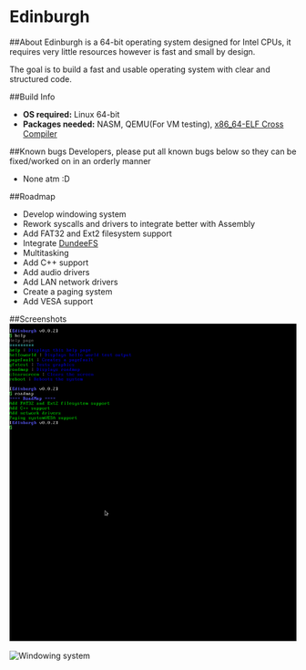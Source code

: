 # Edinburgh

##About
Edinburgh is a 64-bit operating system designed for Intel CPUs,
it requires very little resources however is fast and small by design.

The goal is to build a fast and usable operating system with clear and structured code.


##Build Info
* **OS required:** Linux 64-bit
* **Packages needed:** NASM, QEMU(For VM testing), [x86_64-ELF Cross Compiler](http://newos.org/toolchains/x86_64-elf-4.9.1-Linux-x86_64.tar.xz)


##Known bugs
Developers, please put all known bugs below so they can be fixed/worked on in an orderly manner

* None atm :D

##Roadmap
* Develop windowing system
* Rework syscalls and drivers to integrate better with Assembly
* Add FAT32 and Ext2 filesystem support
* Integrate [DundeeFS](https://github.com/ObadiahCrowe/Dundee)
* Multitasking
* Add C++ support
* Add audio drivers
* Add LAN network drivers
* Create a paging system
* Add VESA support

##Screenshots
![Basic commands](https://github.com/ObadiahCrowe/Edinburgh/raw/master/docs/img/basiccmds.png)

![Windowing system](https://github.com/ObadiahCrowe/Edinburgh/raw/master/docs/img/windowingsystem.png)
